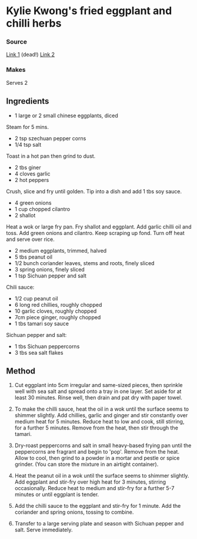 # Kylie Kwong's fried eggplant and chilli herbs

### Source

[Link 1](http://tvnz.co.nz/content/3823440.xml) (dead!)
[Link 2](https://nathanandkate.weebly.com/cooking-with-kate-and-a-hotplate/kylie-kwongs-eggplant-with-homemade-chili-garlic-sauce)

### Makes

Serves 2

## Ingredients

* 1 large or 2 small chinese eggplants, diced

Steam for 5 mins.

* 2 tsp szechuan pepper corns
* 1/4 tsp salt

Toast in a hot pan then grind to dust.

* 2 tbs giner
* 4 cloves garlic
* 2 hot peppers

Crush, slice and fry until golden. Tip into a dish and add 1 tbs soy sauce.

* 4 green onions
* 1 cup chopped cilantro
* 2 shallot

Heat a wok or large fry pan. Fry shallot and eggplant.
Add garlic chilli oil and toss. Add green onions and cilantro. Keep scraping up fond.
Turn off heat and serve over rice.



* 2 medium eggplants, trimmed, halved 
* 5 tbs peanut oil 
* 1/2 bunch coriander leaves, stems and roots, finely sliced 
* 3 spring onions, finely sliced 
* 1 tsp Sichuan pepper and salt

Chili sauce:

* 1/2 cup peanut oil 
* 6 long red chillies, roughly chopped 
* 10 garlic cloves, roughly chopped 
* 7cm piece ginger, roughly chopped 
* 1 tbs tamari soy sauce

Sichuan pepper and salt:

* 1 tbs Sichuan peppercorns 
* 3 tbs sea salt flakes

## Method

1. Cut eggplant into 5cm irregular and same-sized pieces, then sprinkle well with sea salt and spread onto a tray in one layer. Set aside for at least 30 minutes. Rinse well, then drain and pat dry with paper towel. 

2. To make the chilli sauce, heat the oil in a wok until the surface seems to shimmer slightly. Add chillies, garlic and ginger and stir constantly over medium heat for 5 minutes. Reduce heat to low and cook, still stirring, for a further 5 minutes. Remove from the heat, then stir through the tamari. 

3. Dry-roast peppercorns and salt in small heavy-based frying pan until the peppercorns are fragrant and begin to 'pop'. Remove from the heat. Allow to cool, then grind to a powder in a mortar and pestle or spice grinder. (You can store the mixture in an airtight container). 

4. Heat the peanut oil in a wok until the surface seems to shimmer slightly. Add eggplant and stir-fry over high heat for 3 minutes, stirring occasionally. Reduce heat to medium and stir-fry for a further 5-7 minutes or until eggplant is tender. 

5. Add the chilli sauce to the eggplant and stir-fry for 1 minute. Add the coriander and spring onions, tossing to combine. 

6. Transfer to a large serving plate and season with Sichuan pepper and salt. Serve immediately.
